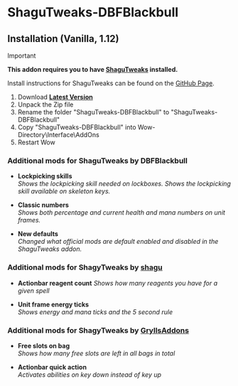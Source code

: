 # ShaguTweaks-DBFBlackbull

## Installation (Vanilla, 1.12)

> [!IMPORTANT]
>
> **This addon requires you to have [ShaguTweaks](https://github.com/shagu/ShaguTweaks) installed.**
>
> Install instructions for ShaguTweaks can be found on the [GitHub Page](https://github.com/shagu/ShaguTweaks).

1. Download **[Latest Version](https://github.com/DBFBlackbull/ShaguTweaks-DBFBlackbull/archive/master.zip)**
2. Unpack the Zip file
3. Rename the folder "ShaguTweaks-DBFBlackbull" to "ShaguTweaks-DBFBlackbull"
4. Copy "ShaguTweaks-DBFBlackbull" into Wow-Directory\Interface\AddOns
5. Restart Wow

### Additional mods for ShaguTweaks by DBFBlackbull

- **Lockpicking skills**  
  *Shows the lockpicking skill needed on lockboxes. Shows the lockpicking skill available on skeleton keys.*


- **Classic numbers**  
  *Shows both percentage and current health and mana numbers on unit frames.*


- **New defaults**  
  *Changed what official mods are default enabled and disabled in the ShaguTweaks addon.*

### Additional mods for ShagyTweaks by [shagu](https://github.com/shagu/ShaguTweaks-extras)

- **Actionbar reagent count**
  *Shows how many reagents you have for a given spell*


- **Unit frame energy ticks**  
  *Shows energy and mana ticks and the 5 second rule*

### Additional mods for ShagyTweaks by [GryllsAddons](https://github.com/GryllsAddons/ShaguTweaks-mods)

- **Free slots on bag**  
  *Shows how many free slots are left in all bags in total*


- **Actionbar quick action**  
  *Activates abilities on key down instead of key up*

